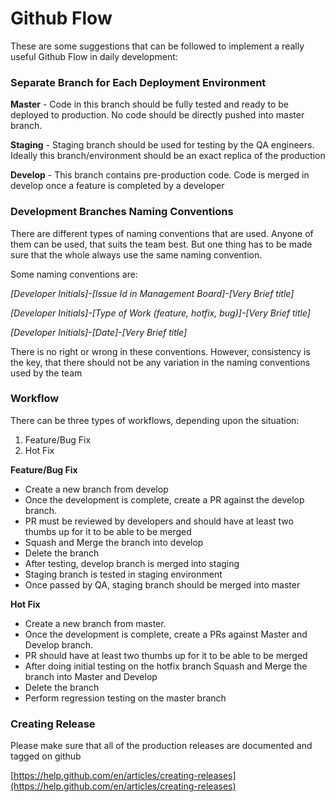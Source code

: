 # Github Flow

These are some suggestions that can be followed to implement a really useful Github Flow in daily development:

### Separate Branch for Each Deployment Environment

**Master** - Code in this branch should be fully tested and ready to be deployed to production. No code should be
directly pushed into master branch.

**Staging** - Staging branch should be used for testing by the QA engineers. Ideally this branch/environment should be
an exact replica of the production

**Develop** - This branch contains pre-production code. Code is merged in develop once a feature is completed by a
developer

### Development Branches Naming Conventions

There are different types of naming conventions that are used. Anyone of them can be used, that suits the team best. But
one thing has to be made sure that the whole always use the same naming convention.

Some naming conventions are:

_[Developer Initials]-[Issue Id in Management Board]-[Very Brief title]_

_[Developer Initials]-[Type of Work (feature, hotfix, bug)]-[Very Brief title]_

_[Developer Initials]-[Date]-[Very Brief title]_

There is no right or wrong in these conventions. However, consistency is the key, that there should not be any variation
in the naming conventions used by the team

### Workflow

There can be three types of workflows, depending upon the situation:

1. Feature/Bug Fix
2. Hot Fix

**Feature/Bug Fix**

- Create a new branch from develop
- Once the development is complete, create a PR against the develop branch.
- PR must be reviewed by developers and should have at least two thumbs up for it to be able to be merged
- Squash and Merge the branch into develop
- Delete the branch
- After testing, develop branch is merged into staging
- Staging branch is tested in staging environment
- Once passed by QA, staging branch should be merged into master

**Hot Fix**

- Create a new branch from master.
- Once the development is complete, create a PRs against Master and Develop branch.
- PR should have at least two thumbs up for it to be able to be merged
- After doing initial testing on the hotfix branch Squash and Merge the branch into Master and Develop
- Delete the branch
- Perform regression testing on the master branch

### Creating Release

Please make sure that all of the production releases are documented and tagged on github

[https://help.github.com/en/articles/creating-releases](https://help.github.com/en/articles/creating-releases)
